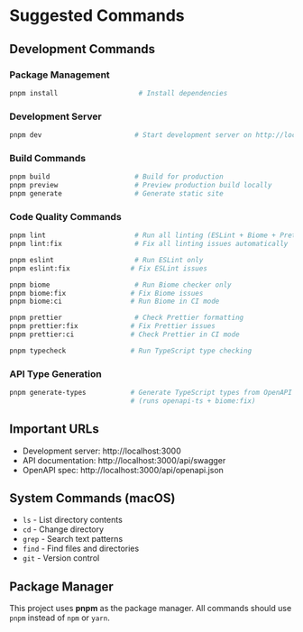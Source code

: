 # Suggested Commands

## Development Commands

### Package Management

```bash
pnpm install                    # Install dependencies
```

### Development Server

```bash
pnpm dev                       # Start development server on http://localhost:3000
```

### Build Commands

```bash
pnpm build                     # Build for production
pnpm preview                   # Preview production build locally
pnpm generate                  # Generate static site
```

### Code Quality Commands

```bash
pnpm lint                      # Run all linting (ESLint + Biome + Prettier + TypeCheck)
pnpm lint:fix                  # Fix all linting issues automatically

pnpm eslint                    # Run ESLint only
pnpm eslint:fix               # Fix ESLint issues

pnpm biome                     # Run Biome checker only
pnpm biome:fix                # Fix Biome issues
pnpm biome:ci                 # Run Biome in CI mode

pnpm prettier                  # Check Prettier formatting
pnpm prettier:fix             # Fix Prettier issues
pnpm prettier:ci              # Check Prettier in CI mode

pnpm typecheck                # Run TypeScript type checking
```

### API Type Generation

```bash
pnpm generate-types           # Generate TypeScript types from OpenAPI spec
                              # (runs openapi-ts + biome:fix)
```

## Important URLs

- Development server: http://localhost:3000
- API documentation: http://localhost:3000/api/swagger
- OpenAPI spec: http://localhost:3000/api/openapi.json

## System Commands (macOS)

- `ls` - List directory contents
- `cd` - Change directory
- `grep` - Search text patterns
- `find` - Find files and directories
- `git` - Version control

## Package Manager

This project uses **pnpm** as the package manager. All commands should use `pnpm` instead of `npm` or `yarn`.
